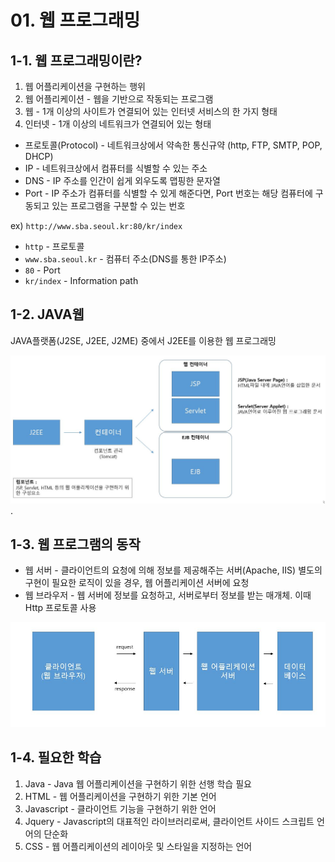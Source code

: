 # 01. 웹 프로그래밍

## 1-1. 웹 프로그래밍이란?

1. 웹 어플리케이션을 구현하는 행위
2. 웹 어플리케이션 - 웹을 기반으로 작동되는 프로그램
3. 웹 - 1개 이상의 사이트가 연결되어 있는 인터넷 서비스의 한 가지 형태
4. 인터넷 - 1개 이상의 네트워크가 연결되어 있는 형태

* 프로토콜(Protocol) - 네트워크상에서 약속한 통신규약 (http, FTP, SMTP, POP, DHCP)
* IP - 네트워크상에서 컴퓨터를 식별할 수 있는 주소
* DNS - IP 주소를 인간이 쉽게 외우도록 맵핑한 문자열
* Port - IP 주소가 컴퓨터를 식별할 수 있게 해준다면, Port 번호는 해당 컴퓨터에 구동되고 있는 프로그램을 구분할 수 있는 번호

ex) `http://www.sba.seoul.kr:80/kr/index`

* `http` - 프로토콜
* `www.sba.seoul.kr` - 컴퓨터 주소(DNS를 통한 IP주소)
* `80` - Port
* `kr/index` - Information path



## 1-2. JAVA웹

JAVA플랫폼(J2SE, J2EE, J2ME) 중에서 J2EE를 이용한 웹 프로그래밍

![java_web](./img/1-1_java.JPG).



## 1-3. 웹 프로그램의 동작

* 웹 서버 - 클라이언트의 요청에 의해 정보를 제공해주는 서버(Apache, IIS)
  				별도의 구현이 필요한 로직이 있을 경우, 웹 어플리케이션 서버에 요청
* 웹 브라우저 - 웹 서버에 정보를 요청하고, 서버로부터 정보를 받는 매개체. 이때 Http 프로토콜 사용

![web_program](./img/1-2_java.jpg)



## 1-4. 필요한 학습

1. Java - Java 웹 어플리케이션을 구현하기 위한 선행 학습 필요
2. HTML - 웹 어플리케이션을 구현하기 위한 기본 언어
3. Javascript - 클라이언트 기능을 구현하기 위한 언어
4. Jquery - Javascript의 대표적인 라이브러리로써, 클라이언트 사이드 스크립트 언어의 단순화
5. CSS - 웹 어플리케이션의 레이아웃 및 스타일을 지정하는 언어